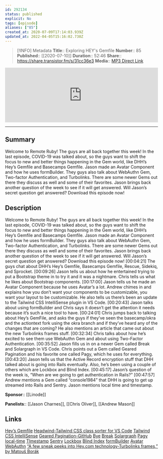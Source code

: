 ```yaml
---
id: 292134
status: published
explicit: No
tags: [episode]
aliases: ["85"]
created_at: 2020-07-09T17:14:03.939Z
updated_at: 2022-04-05T15:16:02.730Z
---
```


> [!INFO] Metadata
> **Title**:: Exploring HEY's Gemfile
> **Number**:: 85
> **Published**:: [[2020-07-10]]
> **Duration**:: 52:46
> **Share**:: <https://share.transistor.fm/s/31cc36e3>
> **Media**:: [MP3 Direct Link](https://dts.podtrac.com/redirect.mp3/media.transistor.fm/31cc36e3/0afe7028.mp3)

<iframe width="100%" height="180" frameborder="no" scrolling="no" seamless src="https://share.transistor.fm/e/31cc36e3/dark"></iframe>

---

## Summary

Welcome to Remote Ruby! The guys are all back together this week! In the last episode, COVID-19 was talked about, so the guys want to shift the focus to new and better things happening in the Gem world, like DHH’s Hey’s Gemfile and Basecamps Gemfile. Jason made an Avatar Component and how he uses formBuilder. They guys also talk about WebAuthn Gem, Two-factor Authentication, and Turbolinks. There are some newer Gems out there they discuss as well and some of their favorites. Jason brings back another question of the week to see if it will get answered. Will Jason’s secret question get answered? Download this episode now!

## Description

Welcome to Remote Ruby! The guys are all back together this week! In the last episode, COVID-19 was talked about, so the guys want to shift the focus to new and better things happening in the Gem world, like DHH’s Hey’s Gemfile and Basecamps Gemfile. Jason made an Avatar Component and how he uses formBuilder. They guys also talk about WebAuthn Gem, Two-factor Authentication, and Turbolinks. There are some newer Gems out there they discuss as well and some of their favorites. Jason brings back another question of the week to see if it will get answered. Will Jason’s secret question get answered? Download this episode now!
[00:04:21] The guys chat about DHH’s Hey’s Gemfile, Basecamps Gemfile, Rescue, Sidekiq, and Sprocket.
[00:09:26] Jason tells us about how he entertained trying to put a Bootstrap theme in to try it and it was a nightmare. Chris tells us what he likes about Bootstrap components.
[00:17:00] Jason tells us he made an Avatar Component because he uses Avatar’s a lot. Andrew chimes in and explains how you don’t want your components to be customizable, you want your layout to be customizable. He also tells us there’s been an update to the Tailwind CSS IntelliSense plugin in VS Code.
[00:20:43] Jason talks about using formBuilder and Chris says it doesn’t get the attention it needs because it’s such a nice tool to have.
[00:24:01] Chris jumps back to talking about Hey’s GemFile, and asks the guys if they’ve seen the basecamp/okra and the actiontext fork using the okra branch and if they’ve heard any of the changes that are coming? He also mentions an article that came out about the new Turbolinks frames stuff.
[00:32:34] Chris talks about how he’s excited to see them use WebAuthn Gem and about using Two-Factor Authentication.
[00:35:52] Jason fills us in on a newer Gem called Break and Solargraph in VS Code. Chris points out a Gem called Geared Pagination and his favorite one called Pagy, which he uses for everything.
[00:43:20] Jason tells us that the Active Record encryption stuff that DHH talked about is going into Rails eventually. Also, he’s been using a couple of others which are Lockbox and Blind Index.
[00:45:17] Jason’s question of the week is, “When are we going to get authentication in Rails?”
[00:47:57] Andrew mentions a Gem called “console1984” that DHH is going to get up streamed into Rails and Sentry. Jason mentions local time and timestamp.

**Sponsor**:: [[Linode]]

**Panelists**:: [[Jason Charnes]], [[Chris Oliver]], [[Andrew Mason]]

## Links

[Hey’s Gemfile](https://gist.github.com/dhh/782fb925b57450da28c1e15656779556)
[Headwind-Tailwind CSS class sorter for VS Code](https://marketplace.visualstudio.com/items?itemName=heybourn.headwind)
[Tailwind CSS IntelliSense](https://marketplace.visualstudio.com/items?itemName=bradlc.vscode-tailwindcss)
[Geared Pagination-GitHub](https://github.com/basecamp/geared_pagination)
[Bye](https://bye.fyi/)
[Break](https://github.com/gsamokovarov/break)
[Solargraph](https://github.com/castwide/solargraph)
[Pagy](https://github.com/ddnexus/pagy)
[local-time](https://github.com/basecamp/local_time)
[TImestamp](https://api.rubyonrails.org/classes/ActiveRecord/Timestamp.html)
[Sentry](https://github.com/getsentry/sentry)
[Lockbox](https://github.com/ankane/lockbox)
[Blind Index](https://github.com/ankane/blind_index)
[formBuilder](https://github.com/kevinchappell/formBuilder)
[Avatar](https://github.com/jamesarosen/avatar)
[WebAuthn](https://github.com/cedarcode/webauthn-ruby)
[“A few sneak peeks into Hey.com technology-Turbolinks frames,” by Matouš Borák](https://dev.to/borama/a-few-sneak-peeks-into-hey-com-technology-iii-turbolinks-frames-5e4a)
